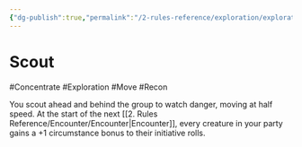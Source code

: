 ```yaml
---
{"dg-publish":true,"permalink":"/2-rules-reference/exploration/exploration-activities/scout/","noteIcon":""}
---
```


# Scout
#Concentrate #Exploration #Move #Recon 

You scout ahead and behind the group to watch danger, moving at half speed. At the start of the next [[2. Rules Reference/Encounter/Encounter\|Encounter]], every creature in your party gains a +1 circumstance bonus to their initiative rolls.
